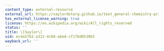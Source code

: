 ```yaml
---
content_type: external-resource
external_url: https://saylordotorg.github.io/text_general-chemistry-principles-patterns-and-applications-v1.0/s21-04-solubility-and-ph.html
has_external_license_warning: true
license: https://en.wikipedia.org/wiki/All_rights_reserved
status: ''
title: \[Saylor\]
uid: ec4a5762-a312-4c04-a6ed-cf17bd053963
wayback_url: ''
---
```

